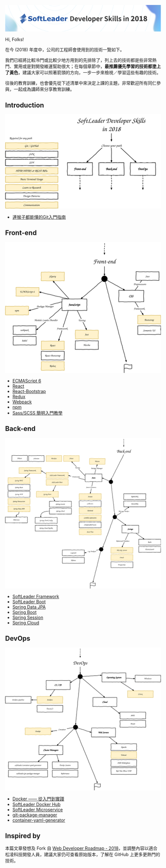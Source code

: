 ![](./s-banner-01.png)

Hi, Folks!

在今 (2018) 年度中，公司的工程師會使用到的技術一覽如下。

我們已經將比較冷門或比較少地方用到的先排除了，列上去的技術都是些非常熱門、實用或是對開發維運幫助很大；在每個章節中，**最推薦優先學習的技術都塗上了黃色**，建議大家可以照著箭頭的方向，一步一步來檢視／學習這些有趣的技術。

往後的教育訓練，也會優先從下述清單中來決定上課的主題，非常歡迎所有同仁參與，一起成為講師來分享教育訓練。

## Introduction

![](./intro.svg)

- [連猴子都能懂的Git入門指南](https://backlog.com/git-tutorial/tw/)

## Front-end

![](./front-end.svg)

- [ECMAScript 6](https://github.com/lukehoban/es6features)
- [React](https://facebook.github.io/react/)
- [React-Bootstrap](https://react-bootstrap.github.io/)
- [Redux](https://github.com/reactjs/redux)
- [Webpack](https://github.com/webpack/webpack)
- [npm](https://www.npmjs.com/)
- [Sass/SCSS 簡明入門教學](https://blog.techbridge.cc/2017/06/30/sass-scss-tutorial-introduction/)

## Back-end

![](./back-end.svg)

- [SoftLeader Framework](https://github.com/softleader/softleader-wiki/wiki)
- [SoftLeader Boot](https://github.com/softleader/softleader-boot-starter)
- [Spring Data JPA](https://projects.spring.io/spring-data-jpa/)
- [Spring Boot](https://projects.spring.io/spring-boot/)
- [Spring Session](https://projects.spring.io/spring-session/)
- [Spring Cloud](http://projects.spring.io/spring-cloud/)

## DevOps

![](./devops.svg)

- [Docker —— 從入門到實踐](https://www.gitbook.com/book/philipzheng/docker_practice/details)
- [SoftLeader Docker Hub](https://hub.docker.com/u/softleader/)
- [SoftLeader Microservice](https://github.com/softleader/softleader-microservice-wiki/wiki)
- [git-package-manager](https://github.com/softleader/git-package-manager)
- [container-yaml-generator](https://github.com/softleader/container-yaml-generator)

## Inspired by 

本篇文章發想及 Fork 自 [Web Developer Roadmap - 2018](https://github.com/kamranahmedse/developer-roadmap)，並調整內容以適合松凌科技開發人員，建議大家仍可查看原始版本，了解在 GitHub 上更多更熱門的技術。
